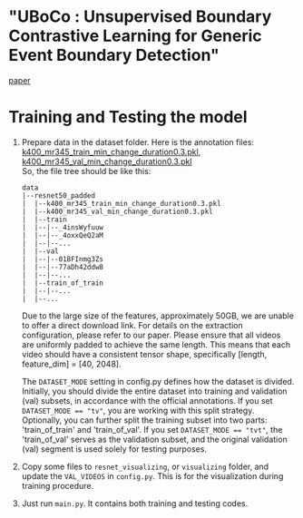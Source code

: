 "UBoCo : Unsupervised Boundary Contrastive Learning
for Generic Event Boundary Detection"
=============
[paper](https://openaccess.thecvf.com/content/CVPR2022/papers/Kang_UBoCo_Unsupervised_Boundary_Contrastive_Learning_for_Generic_Event_Boundary_Detection_CVPR_2022_paper.pdf)


Training and Testing the model
=============
1. Prepare data in the dataset folder. Here is the annotation files:   
[k400_mr345_train_min_change_duration0.3.pkl](https://drive.google.com/file/d/1qSSgFFPHOr6Cgzkm0Ytfc6IC49AWE6az/view?usp=drive_link),   [k400_mr345_val_min_change_duration0.3.pkl](https://drive.google.com/file/d/1dM9Bq6o4H0gkHy-dtkKE1go4eVlyh_YC/view?usp=drive_link)   
So, the file tree should be like this:   
    ```
    data
    |--resnet50_padded
    |  |--k400_mr345_train_min_change_duration0.3.pkl
    |  |--k400_mr345_val_min_change_duration0.3.pkl
    |  |--train
    |  |--|--_4insWyfuuw
    |  |--|--_4oxxQeQ2aM
    |  |--|--...
    |  |--val
    |  |--|--01BFInmg3Zs
    |  |--|--77aDh42ddw8
    |  |--|--...
    |  |--train_of_train
    |  |--|--...
    |  |--...
    ```    
    Due to the large size of the features, approximately 50GB, we are unable to offer a direct download link. For details on the extraction configuration, please refer to our paper.
    Please ensure that all videos are uniformly padded to achieve the same length. This means that each video should have a consistent tensor shape, specifically [length, feature_dim] = [40, 2048].
    
    The `DATASET_MODE` setting in config.py defines how the dataset is divided. Initially, you should divide the entire dataset into training and validation (val) subsets, in accordance with the official annotations. If you set `DATASET_MODE == "tv"`, you are working with this split strategy. Optionally, you can further split the training subset into two parts: 'train_of_train' and 'train_of_val'. If you set `DATASET_MODE == "tvt"`, the 'train_of_val' serves as the validation subset, and the original validation (val) segment is used solely for testing purposes.

2. Copy some files to `resnet_visualizing`, or `visualizing` folder, and update the `VAL_VIDEOS` in `config.py`. This is for the visualization during training procedure.

3. Just run `main.py`. It contains both training and testing codes.


